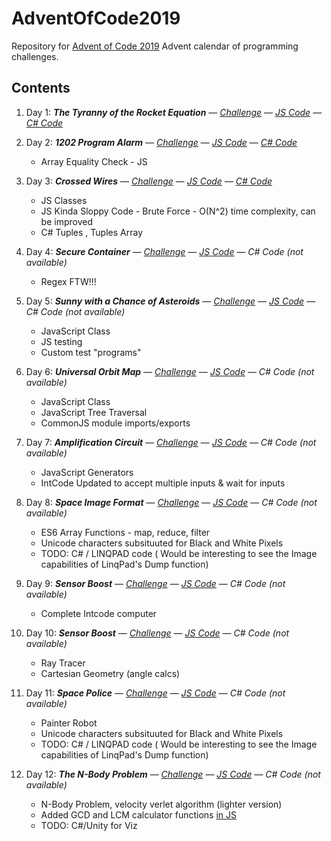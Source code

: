 # AdventOfCode2019
Repository for [Advent of Code 2019](https://adventofcode.com/2019/about) Advent calendar of programming challenges. 

## Contents
1. Day 1: **_The Tyranny of the Rocket Equation_**  &mdash; *[Challenge](https://adventofcode.com/2019/day/1)* &mdash; *[JS Code](./day1.js)* &mdash; *[C# Code](./linqpad/day1.linq)*

2. Day 2: **_1202 Program Alarm_**  &mdash; *[Challenge](https://adventofcode.com/2019/day/2)* &mdash; *[JS Code](./day2.js)* &mdash; *[C# Code](./linqpad/day2.linq)*
    - Array Equality Check - JS
    
3. Day 3: **_Crossed Wires_**  &mdash; *[Challenge](https://adventofcode.com/2019/day/3)* &mdash; *[JS Code](./day3.js)* &mdash; *[C# Code](./linqpad/day3.linq)*
    - JS Classes
    - JS Kinda Sloppy Code - Brute Force - O(N^2) time complexity, can be improved
    - C# Tuples , Tuples Array

4. Day 4: **_Secure Container_**  &mdash; *[Challenge](https://adventofcode.com/2019/day/4)* &mdash; *[JS Code](./day4.js)* &mdash; *C# Code (not available)*
    -  Regex FTW!!!

    
5. Day 5: **_Sunny with a Chance of Asteroids_**  &mdash; *[Challenge](https://adventofcode.com/2019/day/5)* &mdash; *[JS Code](./day5.js)* &mdash; *C# Code (not available)*
    - JavaScript Class
    - JS testing
    - Custom test "programs" 

6. Day 6: **_Universal Orbit Map_**  &mdash; *[Challenge](https://adventofcode.com/2019/day/6)* &mdash; *[JS Code](./day6.js)* &mdash; *C# Code (not available)*
    - JavaScript Class
    - JavaScript Tree Traversal
    - CommonJS module imports/exports

7. Day 7: **_Amplification Circuit_**  &mdash; *[Challenge](https://adventofcode.com/2019/day/7)* &mdash; *[JS Code](./day7.js)* &mdash; *C# Code (not available)*
    - JavaScript Generators
    - IntCode Updated to accept multiple inputs & wait for inputs

8. Day 8: **_Space Image Format_**  &mdash; *[Challenge](https://adventofcode.com/2019/day/8)* &mdash; *[JS Code](./day8.js)* &mdash; *C# Code (not available)*
    - ES6 Array Functions - map, reduce, filter
    - Unicode characters subsituuted for Black and White Pixels
    - TODO: C# / LINQPAD code ( Would be interesting to see the Image capabilities of LinqPad's Dump function)

9. Day 9: **_Sensor Boost_**  &mdash; *[Challenge](https://adventofcode.com/2019/day/9)* &mdash; *[JS Code](./day9.js)* &mdash; *C# Code (not available)*
    - Complete Intcode computer

10. Day 10: **_Sensor Boost_**  &mdash; *[Challenge](https://adventofcode.com/2019/day/10)* &mdash; *[JS Code](./day10.js)* &mdash; *C# Code (not available)*
    - Ray Tracer
    - Cartesian Geometry (angle calcs)

11. Day 11: **_Space Police_**  &mdash; *[Challenge](https://adventofcode.com/2019/day/11)* &mdash; *[JS Code](./day11.js)* &mdash; *C# Code (not available)*
    - Painter Robot 
    - Unicode characters subsituuted for Black and White Pixels
    - TODO: C# / LINQPAD code ( Would be interesting to see the Image capabilities of LinqPad's Dump function)

12. Day 12: **_The N-Body Problem_**  &mdash; *[Challenge](https://adventofcode.com/2019/day/12)* &mdash; *[JS Code](./day12.js)* &mdash; *C# Code (not available)*
    - N-Body Problem, velocity verlet algorithm (lighter version)
    - Added GCD and LCM calculator functions [in JS](./MathHelpers.js)
    - TODO: C#/Unity for Viz